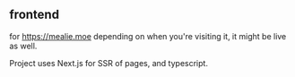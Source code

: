 ## frontend
for https://mealie.moe depending on when you're visiting it, it might be live as well.

Project uses Next.js for SSR of pages, and typescript.